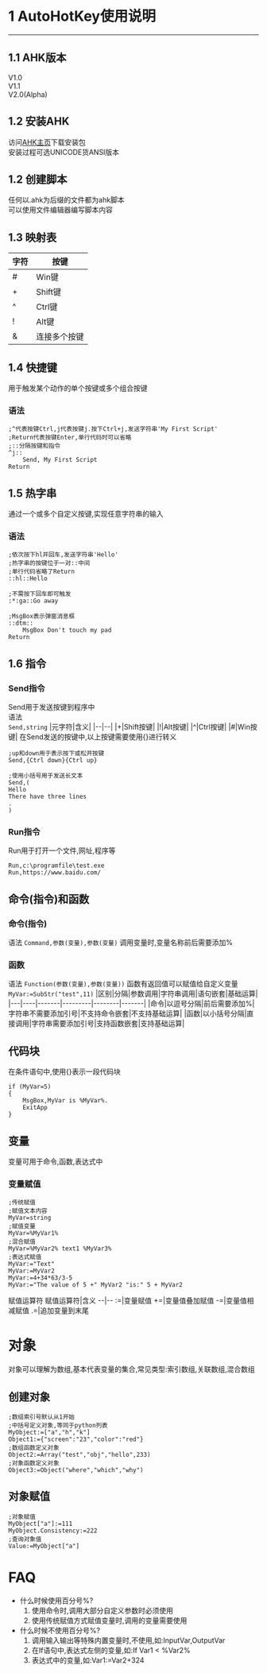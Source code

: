 # 1 AutoHotKey使用说明  
---
## 1.1 AHK版本  
V1.0  
V1.1  
V2.0(Alpha)  

## 1.2 安装AHK  
访问[AHK主页](https://autohotkey.com)下载安装包  
安装过程可选UNICODE货ANSI版本  

## 1.2 创建脚本
任何以.ahk为后缀的文件都为ahk脚本  
可以使用文件编辑器编写脚本内容  

## 1.3 映射表
字符|按键
--|--
\#|Win键
+|Shift键
^|Ctrl键
!|Alt键
&|连接多个按键
## 1.4 快捷键
用于触发某个动作的单个按键或多个组合按键  
### 语法
```ahk
;^代表按键Ctrl,j代表按键j.按下Ctrl+j,发送字符串'My First Script'
;Return代表按键Enter,单行代码时可以省略
;::分隔按键和指令
^j::
    Send, My First Script
Return
```
## 1.5 热字串
通过一个或多个自定义按键,实现任意字符串的输入  
### 语法
```ahk
;依次按下hl并回车,发送字符串'Hello'
;热字串的按键位于一对::中间
;单行代码省略了Return
::hl::Hello
```
```ahk
;不需按下回车即可触发
:*:ga::Go away
```
```ahk
;MsgBox表示弹窗消息框
::dtm::
    MsgBox Don't touch my pad
Return
```

## 1.6 指令
### Send指令
Send用于发送按键到程序中  
语法  
`Send,string`
|元字符|含义|
|--|--|
|+|Shift按键|
|!|Alt按键|
|^|Ctrl按键|
|#|Win按键|
在Send发送的按键中,以上按键需要使用{}进行转义  
```ahk
;up和down用于表示按下或松开按键
Send,{Ctrl down}{Ctrl up}
```
```ahk
;使用小括号用于发送长文本
Send,(
Hello
There have three lines
.
)
```
### Run指令
Run用于打开一个文件,网址,程序等
```ahk
Run,c:\programfile\test.exe
Run,https://www.baidu.com/
```

## 命令(指令)和函数
### 命令(指令)
语法
`Command,参数(变量),参数(变量)`
调用变量时,变量名称前后需要添加%
### 函数
语法
`Function(参数(变量),参数(变量))`
函数有返回值可以赋值给自定义变量
`MyVar:=SubStr("test",11)`
|区别|分隔|参数调用|字符串调用|语句嵌套|基础运算|
|---|----|-------|---------|--------|-------|
|命令|以逗号分隔|前后需要添加%|字符串不需要添加引号|不支持命令嵌套|不支持基础运算|
|函数|以小括号分隔|直接调用|字符串需要添加引号|支持函数嵌套|支持基础运算|

## 代码块
在条件语句中,使用{}表示一段代码块
```ahk
if (MyVar=5)
{
    MsgBox,MyVar is %MyVar%.
    ExitApp
}
```

## 变量
变量可用于命令,函数,表达式中
### 变量赋值
```ahk
;传统赋值
;赋值文本内容
MyVar=string
;赋值变量
MyVar=%MyVar1%
;混合赋值
MyVar=%MyVar2% text1 %MyVar3%
;表达式赋值
MyVar:="Text"
MyVar:=MyVar2
MyVar:=4+34*63/3-5
MyVar:="The value of 5 +" MyVar2 "is:" 5 + MyVar2
```
赋值运算符
赋值运算符|含义
--|--
:=|变量赋值
+=|变量值叠加赋值
-=|变量值相减赋值
.=|追加变量到末尾

# 对象
对象可以理解为数组,基本代表变量的集合,常见类型:索引数组,关联数组,混合数组  
## 创建对象
```ahk
;数组索引号默认从1开始
;中括号定义对象,等同于python列表
MyObject:=["a","h","k"]
Object1:={"screen":"23","color":"red"}
;数组函数定义对象
Object2:=Array("test","obj","hello",233)
;对象函数定义对象
Object3:=Object("where","which","why")
```
## 对象赋值
```ahk
;对象赋值
MyObject["a"]:=111
MyObject.Consistency:=222
;查询对象值
Value:=MyObject["a"]
```
# FAQ
- 什么时候使用百分号%?
  1. 使用命令时,调用大部分自定义参数时必须使用
  2. 使用传统赋值方式赋值变量时,调用的变量需要使用
- 什么时候不使用百分号%?
  1. 调用输入输出等特殊内置变量时,不使用,如:InputVar,OutputVar
  2. 在If语句中,表达式左侧的变量,如:If Var1 < %Var2%
  3. 表达式中的变量,如:Var1:=Var2+324
